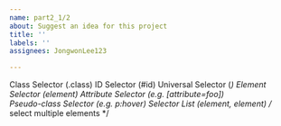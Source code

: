 ```yaml
---
name: part2_1/2
about: Suggest an idea for this project
title: ''
labels: ''
assignees: JongwonLee123

---
```


Class Selector (.class)
ID Selector (#id)
Universal Selector (*)
Element Selector (element) 
Attribute Selector (e.g. [attribute=foo])     
Pseudo-class Selector (e.g. p:hover)
Selector List (element, element)                   /* select multiple elements */
